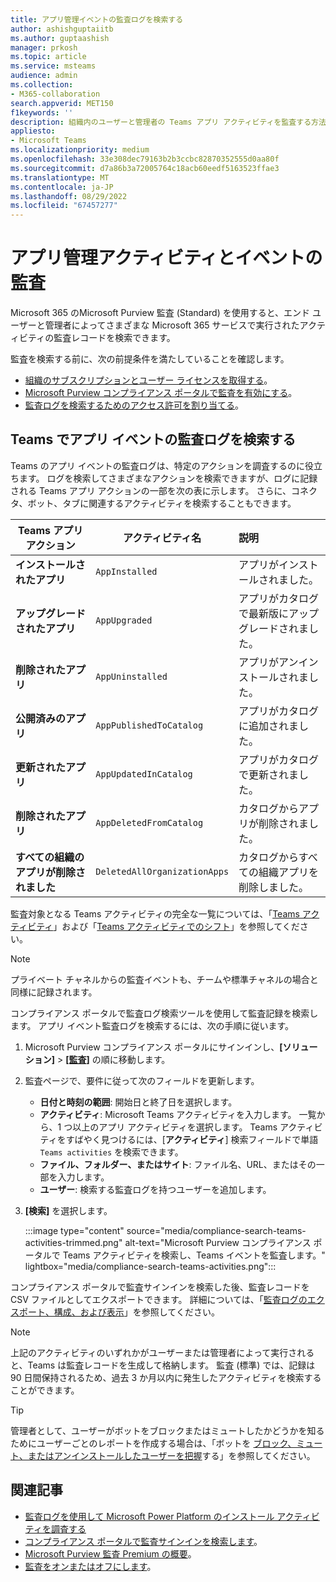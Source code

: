 ```yaml
---
title: アプリ管理イベントの監査ログを検索する
author: ashishguptaiitb
ms.author: guptaashish
manager: prkosh
ms.topic: article
ms.service: msteams
audience: admin
ms.collection:
- M365-collaboration
search.appverid: MET150
f1keywords: ''
description: 組織内のユーザーと管理者の Teams アプリ アクティビティを監査する方法について説明します。
appliesto:
- Microsoft Teams
ms.localizationpriority: medium
ms.openlocfilehash: 33e308dec79163b2b3ccbc82870352555d0aa80f
ms.sourcegitcommit: d7a86b3a72005764c18acb60eedf5163523ffae3
ms.translationtype: MT
ms.contentlocale: ja-JP
ms.lasthandoff: 08/29/2022
ms.locfileid: "67457277"
---
```

# <a name="audit-for-app-management-activities-and-events"></a>アプリ管理アクティビティとイベントの監査

Microsoft 365 のMicrosoft Purview 監査 (Standard) を使用すると、エンド ユーザーと管理者によってさまざまな Microsoft 365 サービスで実行されたアクティビティの監査レコードを検索できます。

監査を検索する前に、次の前提条件を満たしていることを確認します。

* [組織のサブスクリプションとユーザー ライセンスを取得する](/microsoft-365/compliance/set-up-basic-audit)。
* [Microsoft Purview コンプライアンス ポータルで監査を有効にする](/microsoft-365/compliance/turn-audit-log-search-on-or-off)。
* [監査ログを検索するためのアクセス許可を割り当てる](/microsoft-365/compliance/set-up-basic-audit)。

## <a name="search-the-audit-logs-for-app-events-in-teams"></a>Teams でアプリ イベントの監査ログを検索する

Teams のアプリ イベントの監査ログは、特定のアクションを調査するのに役立ちます。 ログを検索してさまざまなアクションを検索できますが、ログに記録される Teams アプリ アクションの一部を次の表に示します。 さらに、コネクタ、ボット、タブに関連するアクティビティを検索することもできます。

| Teams アプリ アクション                  | アクティビティ名                | 説明                                              |
|-----------------------------------|------------------------------|:---------------------------------------------------------|
| **インストールされたアプリ**                 | `AppInstalled`               | アプリがインストールされました。                                     |
| **アップグレードされたアプリ**                  | `AppUpgraded`                | アプリがカタログで最新版にアップグレードされました。 |
| **削除されたアプリ**               | `AppUninstalled`             | アプリがアンインストールされました。                                   |
| **公開済みのアプリ**                 | `AppPublishedToCatalog`      | アプリがカタログに追加されました。                          |
| **更新されたアプリ**                   | `AppUpdatedInCatalog`        | アプリがカタログで更新されました。                        |
| **削除されたアプリ**                   | `AppDeletedFromCatalog`      | カタログからアプリが削除されました。                      |
| **すべての組織のアプリが削除されました** | `DeletedAllOrganizationApps` | カタログからすべての組織アプリを削除しました。          |

監査対象となる Teams アクティビティの完全な一覧については、「[Teams アクティビティ](audit-log-events.md#teams-activities)」および「[Teams アクティビティでのシフト](audit-log-events.md#shifts-in-teams-activities)」を参照してください。

> [!NOTE]
> プライベート チャネルからの監査イベントも、チームや標準チャネルの場合と同様に記録されます。

コンプライアンス ポータルで監査ログ検索ツールを使用して監査記録を検索します。 アプリ イベント監査ログを検索するには、次の手順に従います。

1. Microsoft Purview コンプライアンス ポータルにサインインし、**[ソリューション]** > **[[監査]](https://compliance.microsoft.com/auditlogsearch)** の順に移動します。
1. 監査ページで、要件に従って次のフィールドを更新します。

   * **日付と時刻の範囲**: 開始日と終了日を選択します。
   * **アクティビティ**: Microsoft Teams アクティビティを入力します。 一覧から、1 つ以上のアプリ アクティビティを選択します。 Teams アクティビティをすばやく見つけるには、[**アクティビティ**] 検索フィールドで単語 `Teams activities` を検索できます。
   * **ファイル、フォルダー、またはサイト**: ファイル名、URL、またはその一部を入力します。
   * **ユーザー**: 検索する監査ログを持つユーザーを追加します。

1. **[検索]** を選択します。

   :::image type="content" source="media/compliance-search-teams-activities-trimmed.png" alt-text="Microsoft Purview コンプライアンス ポータルで Teams アクティビティを検索し、Teams イベントを監査します。" lightbox="media/compliance-search-teams-activities.png":::

コンプライアンス ポータルで監査サインインを検索した後、監査レコードを CSV ファイルとしてエクスポートできます。 詳細については、「[監査ログのエクスポート、構成、および表示](/microsoft-365/compliance/export-view-audit-log-records)」を参照してください。

> [!NOTE]
> 上記のアクティビティのいずれかがユーザーまたは管理者によって実行されると、Teams は監査レコードを生成して格納します。 監査 (標準) では、記録は 90 日間保持されるため、過去 3 か月以内に発生したアクティビティを検索することができます。

> [!TIP]
> 管理者として、ユーザーがボットをブロックまたはミュートしたかどうかを知るためにユーザーごとのレポートを作成する場合は、「ボットを [ブロック、ミュート、またはアンインストールしたユーザーを把握](/microsoftteams/platform/bots/how-to/conversations/send-proactive-messages?#understand-who-blocked-muted-or-uninstalled-a-bot)する」を参照してください。

## <a name="related-articles"></a>関連記事

* [監査ログを使用して Microsoft Power Platform のインストール アクティビティを調査する](manage-power-platform-apps.md#use-audit-logs-to-investigate-microsoft-power-platform-installation-activity)
* [コンプライアンス ポータルで監査サインインを検索します](/microsoft-365/compliance/search-the-audit-log-in-security-and-compliance)。
* [Microsoft Purview 監査 Premium の概要](/microsoft-365/compliance/advanced-audit)。
* [監査をオンまたはオフにします](/microsoft-365/compliance/turn-audit-log-search-on-or-off)。
